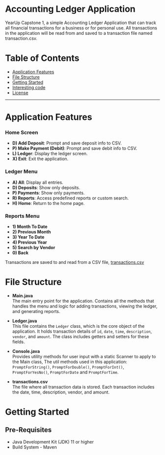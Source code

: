 # Accounting Ledger Application

YearUp Capstone 1, a simple Accounting Ledger Application that can track all financial
transactions for a business or for personal use. All transactions in the application will be read from and saved to a transaction
file named transaction.csv.

# Table of Contents 
- [Application Features](#Application-Features)
- [File Structure](#File-Structure)
- [Getting Started](#Getting-Started)
- [Interesting code](#Interesting-Code)
- [License](#License)

---

# Application Features

### Home Screen
- **D) Add Deposit**: Prompt and save deposit info to CSV.
- **P) Make Payment (Debit)**: Prompt and save debit info to CSV.
- **L) Ledger**: Display the ledger screen.
- **X) Exit**: Exit the application.

### Ledger Menu
- **A) All**: Display all entries.
- **D) Deposits**: Show only deposits.
- **P) Payments**: Show only payments.
- **R) Reports**: Access predefined reports or custom search.
- **H) Home**: Return to the home page.

### Reports Menu
- **1) Month To Date**
- **2) Previous Month**
- **3) Year To Date**
- **4) Previous Year**
- **5) Search by Vendor**
- **0) Back**

Transactions are saved to and read from a CSV file, [transactions.csv](https://github.com/NikeshSitaula1/AccountingLedgerApplication/blob/main/transactions.csv)


# File Structure

- **Main.java**  
  The main entry point for the application. Contains all the methods that handles the menu and logic for adding transactions, viewing the ledger, and generating reports.

- **Ledger.java**  
  This file contains the `Ledger` class, which is the core object of the application. It holds transaction details of `id`, `date`, `time`, `description`, `vendor`, and `amount`. The class includes getters and setters for these fields.

- **Console.java**  
  Provides utility methods for user input with a static Scanner to apply to the Main class, The util methods used in this application:  `PromptForString()`, `PromptForDouble()`, `PromptForInt()`, `PromptForYesNo()`, `PromptForDate` and `PromptForTime`.

- **transactions.csv**  
  The file where all transaction data is stored. Each transaction includes the date, time, description, vendor, and amount.

# Getting Started

## Pre-Requisites
- Java Development Kit (JDK) 11 or higher
- Build System - Maven









  
  
